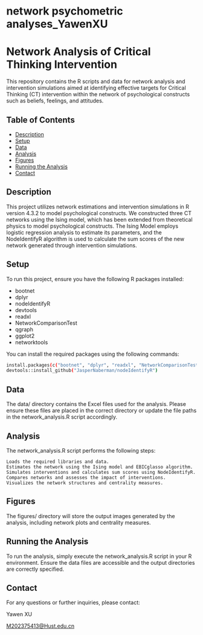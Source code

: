 # network psychometric analyses_YawenXU

# Network Analysis of Critical Thinking Intervention

This repository contains the R scripts and data for network analysis and intervention simulations aimed at identifying effective targets for Critical Thinking (CT) intervention within the network of psychological constructs such as beliefs, feelings, and attitudes.

## Table of Contents

- [Description](#description)
- [Setup](#setup)
- [Data](#data)
- [Analysis](#analysis)
- [Figures](#figures)
- [Running the Analysis](#running-the-analysis)
- [Contact](#contact)

## Description

This project utilizes network estimations and intervention simulations in R version 4.3.2 to model psychological constructs. We constructed three CT networks using the Ising model, which has been extended from theoretical physics to model psychological constructs. The Ising Model employs logistic regression analysis to estimate its parameters, and the NodeIdentifyR algorithm is used to calculate the sum scores of the new network generated through intervention simulations.

## Setup

To run this project, ensure you have the following R packages installed:

- bootnet
- dplyr
- nodeIdentifyR
- devtools
- readxl
- NetworkComparisonTest
- qgraph
- ggplot2
- networktools

You can install the required packages using the following commands:

```bash
install.packages(c("bootnet", "dplyr", "readxl", "NetworkComparisonTest", "qgraph", "ggplot2", "networktools"))
devtools::install_github("JasperNaberman/nodeIdentifyR")
```

## Data

The data/ directory contains the Excel files used for the analysis. Please ensure these files are placed in the correct directory or update the file paths in the network_analysis.R script accordingly.

## Analysis

The network_analysis.R script performs the following steps:

    Loads the required libraries and data.
    Estimates the network using the Ising model and EBICglasso algorithm.
    Simulates interventions and calculates sum scores using NodeIdentifyR.
    Compares networks and assesses the impact of interventions.
    Visualizes the network structures and centrality measures.

## Figures

The figures/ directory will store the output images generated by the analysis, including network plots and centrality measures.

## Running the Analysis

To run the analysis, simply execute the network_analysis.R script in your R environment. Ensure the data files are accessible and the output directories are correctly specified.

## Contact

For any questions or further inquiries, please contact:

Yawen XU

M202375413@Hust.edu.cn








